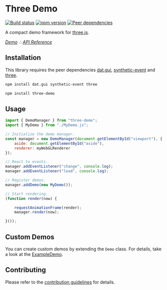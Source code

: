 # Three Demo

[![Build status](https://travis-ci.org/vanruesc/three-demo.svg?branch=master)](https://travis-ci.org/vanruesc/three-demo) 
[![npm version](https://badge.fury.io/js/three-demo.svg)](http://badge.fury.io/js/three-demo) 
[![Peer dependencies](https://img.shields.io/david/peer/vanruesc/three-demo.svg)](https://david-dm.org/vanruesc/three-demo?type=peer)

A compact demo framework for [three.js](https://threejs.org/).

*[Demo](https://vanruesc.github.io/three-demo/public/demo) &there4;
[API Reference](https://vanruesc.github.io/three-demo/public/docs)*


## Installation

This library requires the peer dependencies [dat.gui](https://github.com/dataarts/dat.gui), [synthetic-event](https://github.com/vanruesc/synthetic-event) and [three](https://github.com/mrdoob/three.js/).

```sh
npm install dat.gui synthetic-event three
```

```sh
npm install three-demo
```


## Usage

```javascript
import { DemoManager } from "three-demo";
import { MyDemo } from "./MyDemo.js";

// Initialize the demo manager.
const manager = new DemoManager(document.getElementById("viewport"), {
	aside: document.getElementById("aside"),
	renderer: myWebGLRenderer
});

// React to events.
manager.addEventListener("change", console.log);
manager.addEventListener("load", console.log);

// Register demos.
manager.addDemo(new MyDemo());

// Start rendering.
(function render(now) {

	requestAnimationFrame(render);
	manager.render(now);

}());
```


## Custom Demos

You can create custom demos by extending the `Demo` class. For details, take a look at the
[ExampleDemo](https://github.com/vanruesc/three-demo/blob/master/demo/src/demos/ExampleDemo.js).


## Contributing

Please refer to the [contribution guidelines](https://github.com/vanruesc/three-demo/blob/master/.github/CONTRIBUTING.md) for details.

